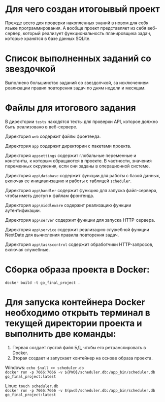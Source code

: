 # Для чего создан итогоывый проект

Прежде всего для проверки накопленных знаний в новом для себя языке программирования.
А вообще проект представляет из себя веб-сервер, который реализует функциональность планировщика задач, которые хранятся в базе данных SQLite.

# Список выполненных заданий со звездочкой

Выполнено большинство заданий со звездолчкой, за исключением реализации правил повторения задач по дням недели и месяцам.

# Файлы для итогового задания

В директории `tests` находятся тесты для проверки API, которое должно быть реализовано в веб-сервере.

Директория `web` содержит файлы фронтенда.

Директория `app` содержит директории с пакетами проекта.

Директория `appsettings` содержит глобальные переменные и константы, к которым обращаются в проекте. В частности, значения переменных окружения, если они заданы в операционной системе.

Директория `app\database` содержит функции для работы с базой данных, включая ее инициализацию и работы с таблицей `scheduler`.

Директория `app\handler` содержит функцию для запуска файл-сервера, чтобы иметь доступ к файлам фронтенда.

Директория `app\middleware` содержит реализацию функции аутентификации.

Директория `app\server` содержит функции для запуска HTTP-сервера.

Директория `app\service` содержит реализацию служебной функции NextDate для вычисления правила повторения задач.

Директория `app\taskscontrol` содержит обработчики HTTP-запросов, включая служебные.

# Сборка образа проекта в Docker:

`docker build -t go_final_project .`

# Для запуска контейнера Docker необходимо открыть терминал в текущей директории проекта и выполнить две команды: 
1) Первая создает пустой файл БД, чтобы его ретранслировать в Docker.
2) Вторая создает и запускает контейнер на основе образа проекта.

Windows:
`echo $null >> scheduler.db`\
`docker run -p 7666:7666 -v ${PWD}/scheduler.db:/app_bin/scheduler.db go_final_project:latest`

Linux:
`touch scheduler.db`\
`docker run -p 7666:7666 -v $(pwd)/scheduler.db:/app_bin/scheduler.db go_final_project:latest`
